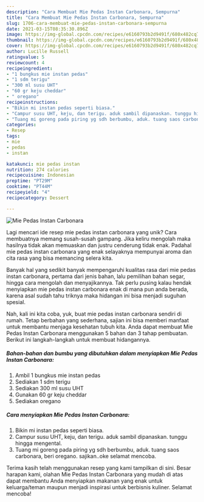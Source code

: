 ```yaml
---
description: "Cara Membuat Mie Pedas Instan Carbonara, Sempurna"
title: "Cara Membuat Mie Pedas Instan Carbonara, Sempurna"
slug: 1706-cara-membuat-mie-pedas-instan-carbonara-sempurna
date: 2021-03-15T08:35:30.896Z
image: https://img-global.cpcdn.com/recipes/e6160793b2d9491f/680x482cq70/mie-pedas-instan-carbonara-foto-resep-utama.jpg
thumbnail: https://img-global.cpcdn.com/recipes/e6160793b2d9491f/680x482cq70/mie-pedas-instan-carbonara-foto-resep-utama.jpg
cover: https://img-global.cpcdn.com/recipes/e6160793b2d9491f/680x482cq70/mie-pedas-instan-carbonara-foto-resep-utama.jpg
author: Lucille Russell
ratingvalue: 5
reviewcount: 4
recipeingredient:
- "1 bungkus mie instan pedas"
- "1 sdm terigu"
- "300 ml susu UHT"
- "60 gr keju cheddar"
- " oregano"
recipeinstructions:
- "Bikin mi instan pedas seperti biasa."
- "Campur susu UHT, keju, dan terigu. aduk sambil dipanaskan. tunggu hingga mengental."
- "Tuang mi goreng pada piring yg sdh berbumbu, aduk. tuang saos carbonara, beri oregano. sajikan..oke selamat mencoba."
categories:
- Resep
tags:
- mie
- pedas
- instan

katakunci: mie pedas instan 
nutrition: 274 calories
recipecuisine: Indonesian
preptime: "PT29M"
cooktime: "PT44M"
recipeyield: "4"
recipecategory: Dessert

---
```



![Mie Pedas Instan Carbonara](https://img-global.cpcdn.com/recipes/e6160793b2d9491f/680x482cq70/mie-pedas-instan-carbonara-foto-resep-utama.jpg)

Lagi mencari ide resep mie pedas instan carbonara yang unik? Cara membuatnya memang susah-susah gampang. Jika keliru mengolah maka hasilnya tidak akan memuaskan dan justru cenderung tidak enak. Padahal mie pedas instan carbonara yang enak selayaknya mempunyai aroma dan cita rasa yang bisa memancing selera kita.

Banyak hal yang sedikit banyak mempengaruhi kualitas rasa dari mie pedas instan carbonara, pertama dari jenis bahan, lalu pemilihan bahan segar, hingga cara mengolah dan menyajikannya. Tak perlu pusing kalau hendak menyiapkan mie pedas instan carbonara enak di mana pun anda berada, karena asal sudah tahu triknya maka hidangan ini bisa menjadi suguhan spesial.




Nah, kali ini kita coba, yuk, buat mie pedas instan carbonara sendiri di rumah. Tetap berbahan yang sederhana, sajian ini bisa memberi manfaat untuk membantu menjaga kesehatan tubuh kita. Anda dapat membuat Mie Pedas Instan Carbonara menggunakan 5 bahan dan 3 tahap pembuatan. Berikut ini langkah-langkah untuk membuat hidangannya.

<!--inarticleads1-->

##### Bahan-bahan dan bumbu yang dibutuhkan dalam menyiapkan Mie Pedas Instan Carbonara:

1. Ambil 1 bungkus mie instan pedas
1. Sediakan 1 sdm terigu
1. Sediakan 300 ml susu UHT
1. Gunakan 60 gr keju cheddar
1. Sediakan  oregano




<!--inarticleads2-->

##### Cara menyiapkan Mie Pedas Instan Carbonara:

1. Bikin mi instan pedas seperti biasa.
1. Campur susu UHT, keju, dan terigu. aduk sambil dipanaskan. tunggu hingga mengental.
1. Tuang mi goreng pada piring yg sdh berbumbu, aduk. tuang saos carbonara, beri oregano. sajikan..oke selamat mencoba.




Terima kasih telah menggunakan resep yang kami tampilkan di sini. Besar harapan kami, olahan Mie Pedas Instan Carbonara yang mudah di atas dapat membantu Anda menyiapkan makanan yang enak untuk keluarga/teman maupun menjadi inspirasi untuk berbisnis kuliner. Selamat mencoba!
